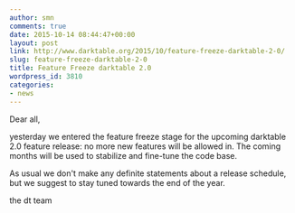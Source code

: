 ```yaml
---
author: smn
comments: true
date: 2015-10-14 08:44:47+00:00
layout: post
link: http://www.darktable.org/2015/10/feature-freeze-darktable-2-0/
slug: feature-freeze-darktable-2-0
title: Feature Freeze darktable 2.0
wordpress_id: 3810
categories:
- news
---
```


Dear all,

yesterday we entered the feature freeze stage for the upcoming darktable 2.0 feature release: no more new features will be allowed in. The coming months will be used to stabilize and fine-tune the code base.

As usual we don't make any definite statements about a release schedule, but we suggest to stay tuned towards the end of the year.

the dt team

